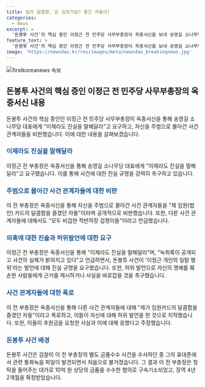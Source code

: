 ```yaml
---
title: 법카 달콤함, 돈 징징거림? 즐긴 자들아!
categories:
  - News
excerpt: >
  '돈봉투 사건'의 핵심 증인 이정근 전 민주당 사무부총장이 옥중서신을 보내 송영길 소나무당 대표에게 진실을 말해달라고 요구했다. 이를 통해 사건의 진실규명을 촉구하며 앞서 당 대표로부터 받은 허위 발언에 대한 반박과 사건 관계자들에 대한 폭로를 이어갔다. 특히, 송 대표를 비롯한 다른 사건 관련자들에 대한 지적과 거짓말 쇼로 인한 기만을 비판하며 자신의 입장을 명확히 했다. 이에 대한 증언은 사건의 실체를 밝히는 데 중요한 정보로 작용할 것으로 보인다. 
feature_text: >
  '돈봉투 사건'의 핵심 증인 이정근 전 민주당 사무부총장이 옥중서신을 보내 송영길 소나무당 대표에게 진실을 말해달라고 요구했다. 이를 통해 사건의 진실규명을 촉구하며 앞서 당 대표로부터 받은 허위 발언에 대한 반박과 사건 관계자들에 대한 폭로를 이어갔다. 특히, 송 대표를 비롯한 다른 사건 관련자들에 대한 지적과 거짓말 쇼로 인한 기만을 비판하며 자신의 입장을 명확히 했다. 이에 대한 증언은 사건의 실체를 밝히는 데 중요한 정보로 작용할 것으로 보인다. 
image: 'https://newsdao.kr/res/images/meta/newsdao_breakingnews.jpg'
---
```


<p><img src="https://newsdao.kr/res/images/meta/newsdao_breakingnews.jpg" alt="firstkoreanews 속보" /></p>

<h2 data-ke-size="size26">돈봉투 사건의 핵심 증인 이정근 전 민주당 사무부총장의 옥중서신 내용</h2>

<p data-ke-size="size16">돈봉투 사건의 핵심 증인인 이정근 전 민주당 사무부총장이 옥중서신을 통해 송영길 소나무당 대표에게 "이제라도 진실을 말해달라"고 요구하고, 자신을 주범으로 몰아간 사건 관계자들을 비판했습니다. 이에 대한 내용을 살펴보겠습니다.</p>

<h3><b><span style="color: #1a5490;">이제라도 진실을 말해달라</span></b></h3>

<p data-ke-size="size16">이정근 전 부총장은 옥중서신을 통해 송영길 소나무당 대표에게 "이제라도 진실을 말해달라"고 요구했습니다. 이를 통해 사건에 대한 진실 규명을 강력히 촉구하고 있습니다.</p>

<h3><b><span style="color: #1a5490;">주범으로 몰아간 사건 관계자들에 대한 비판</span></b></h3>

<p data-ke-size="size16">이 전 부총장은 옥중서신을 통해 자신을 주범으로 몰아간 사건 관계자들을 "제 임원(법인) 카드의 달콤함을 즐겼던 자들"이라며 공개적으로 비판했습니다. 또한, 다른 사건 관계자들에 대해서도 "모두 비겁한 적반하장 겁쟁이들"이라고 언급했습니다.</p>

<h3><b><span style="color: #1a5490;">의혹에 대한 진술과 허위발언에 대한 요구</span></b></h3>

<p data-ke-size="size16">이정근 전 부총장은 옥중서신을 통해 "이제라도 진실을 말해달라"며, "녹취록이 공개되고 사건의 실체가 밝혀지고 있다"고 언급하면서, 돈봉투 사건이 '이정근 개인의 일탈 행위'라는 발언에 대해 진실 규명을 요구했습니다. 또한, 허위 발언으로 자신의 명예를 훼손한 사람들에게 근거를 제시하거나 사실을 바로잡을 것을 촉구했습니다.</p>

<h3><b><span style="color: #1a5490;">사건 관계자들에 대한 폭로</span></b></h3>

<p data-ke-size="size16">이 전 부총장은 옥중서신을 통해 다른 사건 관계자들에 대해 "제가 임원카드의 달콤함을 즐겼던 자들"이라고 폭로하고, 이들이 자신에 대해 허위 발언을 한 것으로 지적했습니다. 또한, 이들이 후원금을 요청한 사실과 이에 대해 응했다고 주장했습니다.</p>

<h3><b><span style="color: #1a5490;">돈봉투 사건 배경</span></b></h3>

<p data-ke-size="size16">돈봉투 사건은 검찰이 이 전 부총장의 별도 금품수수 사건을 수사하던 중 그의 휴대폰에서 관련 통화녹음 파일이 발견되면서 처음으로 불거졌습니다. 그 결과 이 전 부총장은 청탁을 들어주는 대가로 10억 원 상당의 금품을 수수한 혐의로 구속기소되었고, 징역 4년2개월을 확정받았습니다.</p>

